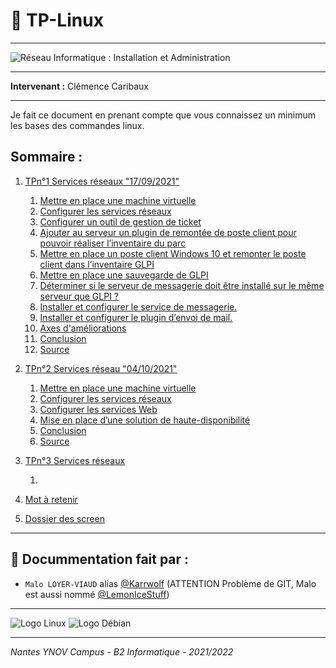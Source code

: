 # 🐧 TP-Linux
***
![Réseau Informatique : Installation et Administration](https://external-content.duckduckgo.com/iu/?u=http%3A%2F%2Fwww.sbxinfo.fr%2Fimg%2Fslider%2F350-7-re-seau.jpg&f=1&nofb=1)
***
**Intervenant :** Clémence Caribaux
***
Je fait ce document en prenant compte que vous connaissez un minimum les bases des commandes linux.
## Sommaire :
1) [TPn°1 Services réseaux "17/09/2021"](https://github.com/Cours-a-Ynov/TP-Linux/blob/main/TP1.md#1--mettre-en-place-une-machine-virtuelle)

    1) [Mettre en place une machine virtuelle](https://github.com/Cours-a-Ynov/TP-Linux/blob/main/TP1.md#1--mettre-en-place-une-machine-virtuelle)
    2) [Configurer les services réseaux](https://github.com/Cours-a-Ynov/TP-Linux/blob/main/TP1.md#2--configurer-les-services-réseaux)
    3) [Configurer un outil de gestion de ticket](https://github.com/Cours-a-Ynov/TP-Linux/blob/main/TP1.md#3--configurer-un-outil-de-gestion-de-ticket)
    4) [Ajouter au serveur un plugin de remontée de poste client pour pouvoir réaliser l’inventaire du parc](https://github.com/Cours-a-Ynov/TP-Linux/blob/main/TP1.md#4--ajoutez-au-serveur-un-plugin-de-remontée-de-poste-client-pour-pouvoir-réaliser-linventaire-du-parc)
    5) [Mettre en place un poste client Windows 10 et remonter le poste client dans l’inventaire GLPI](https://github.com/Cours-a-Ynov/TP-Linux/blob/main/TP1.md#5--mettre-en-place-un-poste-client-windows-10-et-remonter-le-poste-client-dans-linventaire-glpi)
    6) [Mettre en place une sauvegarde de GLPI](https://github.com/Cours-a-Ynov/TP-Linux/blob/main/TP1.md#6--mettre-en-place-une-sauvegarde-de-glpi)
    7) [Déterminer si le serveur de messagerie doit être installé sur le même serveur que GLPI ?](https://github.com/Cours-a-Ynov/TP-Linux/blob/main/TP1.md#7--déterminer-si-le-serveur-de-messagerie-doit-être-installé-sur-le-même-serveur-que-glpi--option)
    8) [Installer et configurer le service de messagerie.](https://github.com/Cours-a-Ynov/TP-Linux/blob/main/TP1.md#8--installer-et-configurer-le-service-de-messagerie-option)
    9) [Installer et configurer le plugin d’envoi de mail.](https://github.com/Cours-a-Ynov/TP-Linux/blob/main/TP1.md#9--installer-et-configurer-le-plugin-denvoi-de-mail-option)
    10) [Axes d'améliorations](https://github.com/Cours-a-Ynov/TP-Linux/blob/main/TP1.md#10---axes-daméliorations)
    11) [Conclusion](https://github.com/Cours-a-Ynov/TP-Linux/blob/main/TP1.md#10--conclusion)
    12) [Source](https://github.com/Cours-a-Ynov/TP-Linux/blob/main/TP1.md#-source-)

2) [TPn°2 Services réseau "04/10/2021"](https://github.com/Cours-a-Ynov/TP-Linux/blob/main/TP2.md#-tpn2)

    1) [Mettre en place une machine virtuelle](https://github.com/Cours-a-Ynov/TP-Linux/blob/main/TP2.md#1--mettre-en-place-une-machine-virtuelle)
    2) [Configurer les services réseaux](https://github.com/Cours-a-Ynov/TP-Linux/blob/main/TP2.md#2--configurer-les-services-réseaux)
    3) [Configurer les services Web](https://github.com/Cours-a-Ynov/TP-Linux/blob/main/TP2.md#3--configurer-les-services-web)
    4) [Mise en place d’une solution de haute-disponibilité](https://github.com/Cours-a-Ynov/TP-Linux/blob/main/TP2.md#4--mise-en-place-dune-solution-de-haute-disponibilité)
    5) [Conclusion](https://github.com/Cours-a-Ynov/TP-Linux/blob/main/TP2.md#6--conclusion)
    6) [Source](https://github.com/Cours-a-Ynov/TP-Linux/blob/main/TP2.md#-source-)

3) [TPn°3 Services réseaux](https://github.com/Cours-a-Ynov/TP-Linux/blob/main/TP3.md#-tpn3)

    1)

4) [Mot à retenir](https://github.com/Cours-a-Ynov/TP-Linux/blob/main/motaretenir.md#mot-a-retenir-)

5) [Dossier des screen](https://github.com/Cours-a-Ynov/TP-Linux/tree/main/Image)

***
## 👤 Docummentation fait par :
- ``Malo LOYER-VIAUD`` alias [@Karrwolf](https://github.com/Karrwolf) (ATTENTION Problème de GIT, Malo est aussi nommé [@LemonIceStuff](https://github.com/LemonIceStuff))

***
![Logo Linux](http://i.nextmedia.com.au/news/linux-logo.jpg)
![Logo Débian](https://images-wixmp-ed30a86b8c4ca887773594c2.wixmp.com/f/23b88179-ec54-450c-8969-d7913da8e013/d1rbqib-dae623c9-3c03-42f4-9778-52a76acb7347.jpg?token=eyJ0eXAiOiJKV1QiLCJhbGciOiJIUzI1NiJ9.eyJpc3MiOiJ1cm46YXBwOjdlMGQxODg5ODIyNjQzNzNhNWYwZDQxNWVhMGQyNmUwIiwic3ViIjoidXJuOmFwcDo3ZTBkMTg4OTgyMjY0MzczYTVmMGQ0MTVlYTBkMjZlMCIsImF1ZCI6WyJ1cm46c2VydmljZTpmaWxlLmRvd25sb2FkIl0sIm9iaiI6W1t7InBhdGgiOiIvZi8yM2I4ODE3OS1lYzU0LTQ1MGMtODk2OS1kNzkxM2RhOGUwMTMvZDFyYnFpYi1kYWU2MjNjOS0zYzAzLTQyZjQtOTc3OC01MmE3NmFjYjczNDcuanBnIn1dXX0.CqOPQiOZP-4MpvHyMqfg9BOL2t613AYwjBrYy4WH5Bs "Le logo Debian")

***
*Nantes YNOV Campus - B2 Informatique - 2021/2022*
